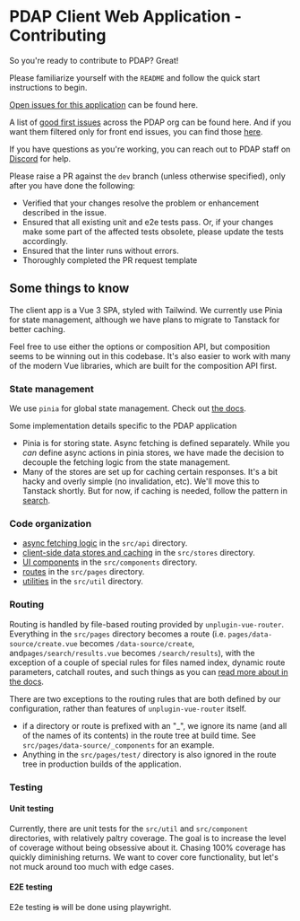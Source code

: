 # PDAP Client Web Application - Contributing

So you're ready to contribute to PDAP? Great!

Please familiarize yourself with the `README` and follow the quick start instructions to begin.

[Open issues for this application](https://github.com/Police-Data-Accessibility-Project/pdap.io/issues) can be found here.

A list of [good first issues](https://github.com/orgs/Police-Data-Accessibility-Project/projects/25/views/1) across the PDAP org can be found here. And if you want them filtered only for front end issues, you can find those [here](https://github.com/orgs/Police-Data-Accessibility-Project/projects/25/views/1?filterQuery=front+end).

If you have questions as you're working, you can reach out to PDAP staff on [Discord](https://discord.gg/vKhDv7nC8B) for help.

Please raise a PR against the `dev` branch (unless otherwise specified), only after you have done the following:

- Verified that your changes resolve the problem or enhancement described in the issue.
- Ensured that all existing unit and e2e tests pass. Or, if your changes make some part of the affected tests obsolete, please update the tests accordingly.
- Ensured that the linter runs without errors.
- Thoroughly completed the PR request template

## Some things to know

The client app is a Vue 3 SPA, styled with Tailwind. We currently use Pinia for state management, although we have plans to migrate to Tanstack for better caching.

Feel free to use either the options or composition API, but composition seems to be winning out in this codebase. It's also easier to work with many of the modern Vue libraries, which are built for the composition API first.

### State management

We use `pinia` for global state management. Check out [the docs](https://pinia.vuejs.org/).

Some implementation details specific to the PDAP application

- Pinia is for storing state. Async fetching is defined separately. While you _can_ define async actions in pinia stores, we have made the decision to decouple the fetching logic from the state management.
- Many of the stores are set up for caching certain responses. It's a bit hacky and overly simple (no invalidation, etc). We'll move this to Tanstack shortly. But for now, if caching is needed, follow the pattern in [search](./src/stores/search.js).

### Code organization

- [async fetching logic](./src/api) in the `src/api` directory.
- [client-side data stores and caching](./src/stores) in the `src/stores` directory.
- [UI components](./src/components) in the `src/components` directory.
- [routes](./src/pages) in the `src/pages` directory.
- [utilities](./src/util) in the `src/util` directory.

### Routing

Routing is handled by file-based routing provided by `unplugin-vue-router`. Everything in the `src/pages` directory becomes a route (i.e. `pages/data-source/create.vue` becomes `/data-source/create`, and`pages/search/results.vue` becomes `/search/results`), with the exception of a couple of special rules for files named index, dynamic route parameters, catchall routes, and such things as you can [read more about in the docs](https://uvr.esm.is/introduction).

There are two exceptions to the routing rules that are both defined by our configuration, rather than features of `unplugin-vue-router` itself.

- if a directory or route is prefixed with an "\_", we ignore its name (and all of the names of its contents) in the route tree at build time. See `src/pages/data-source/_components` for an example.
- Anything in the `src/pages/test/` directory is also ignored in the route tree in production builds of the application.

### Testing

#### Unit testing

Currently, there are unit tests for the `src/util` and `src/component` directories, with relatively paltry coverage. The goal is to increase the level of coverage without being obsessive about it. Chasing 100% coverage has quickly diminishing returns. We want to cover core functionality, but let's not muck around too much with edge cases.

#### E2E testing

E2e testing ~~is~~ will be done using playwright.

<!-- ### Resources

TODO: make table of core dependencies, and documentation.
Include:

- Pdap [API docs](https://docs.pdap.io/api/introduction)
- unplugin-vue-router
- pinia/tanstack
- vitest
- playwright -->
